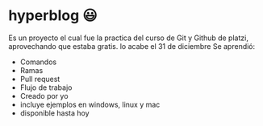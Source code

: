 # hyperblog :smiley: 
Es un proyecto el cual fue la practica del curso de Git y Github de platzi, aprovechando que estaba gratis. lo acabe el 31 de diciembre
Se aprendió:
- Comandos
- Ramas
- Pull request
- Flujo de trabajo
- Creado por yo
- incluye ejemplos en windows, linux y mac
- disponible hasta hoy 
